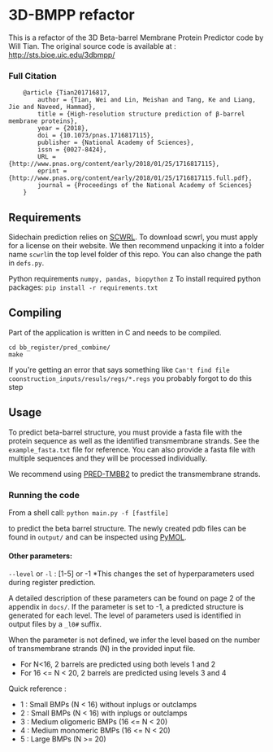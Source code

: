 # 3D-BMPP refactor

This is a refactor of the  3D Beta-barrel Membrane Protein Predictor code by Will Tian. 
The original source code is available at : http://sts.bioe.uic.edu/3dbmpp/

### Full Citation
```
    @article {Tian201716817,
        author = {Tian, Wei and Lin, Meishan and Tang, Ke and Liang, Jie and Naveed, Hammad},
        title = {High-resolution structure prediction of β-barrel membrane proteins},
        year = {2018},
        doi = {10.1073/pnas.1716817115},
        publisher = {National Academy of Sciences},
        issn = {0027-8424},
        URL = {http://www.pnas.org/content/early/2018/01/25/1716817115},
        eprint = {http://www.pnas.org/content/early/2018/01/25/1716817115.full.pdf},
        journal = {Proceedings of the National Academy of Sciences}
    }
```

## Requirements
Sidechain prediction relies on [SCWRL](http://dunbrack.fccc.edu/scwrl4/). To download scwrl, you must apply for a license on their website. 
We then recommend unpacking it into a folder name `scwrl`in the top level folder of this repo. You can also change the path in `defs.py`.

Python requirements `numpy, pandas, biopython`
z
To install required python packages: `pip install -r requirements.txt`

## Compiling
Part of the application is written in C and needs to be compiled.

```
cd bb_register/pred_combine/
make
```

If you're getting an error that says something like `Can't find file coonstruction_inputs/resuls/regs/*.regs` you probably forgot to do this step 


## Usage

To predict beta-barrel structure, you must provide a fasta file with the protein sequence as well as the identified transmembrane strands. 
See the `example_fasta.txt` file for reference.
You can also provide a fasta file with multiple sequences and they will be processed individually.

We recommend using [PRED-TMBB2](https://bio.tools/PRED-TMBB2) to predict the transmembrane strands.

### Running the code 

From a shell call: `python main.py -f [fastfile]`

to predict the beta barrel structure.  The newly created pdb files can be found in `output/` and can be inspected using [PyMOL](https://pymol.org/2/). 

#### Other parameters:
`--level` or `-l` : \[1-5\] or -1 
 *This changes the set of hyperparameters used during register prediction.

A detailed description of these parameters can be found on page 2 of the appendix in `docs/`.
If the parameter is set to -1, a predicted structure is generated for each level. The level of parameters used is identified in output files by a `_l0#` suffix.

When the parameter is not defined, we infer the level based on the number of transmembrane strands (N) in the provided input file. 
* For N<16, 2 barrels are predicted using both levels 1 and 2
* For 16 <= N < 20, 2 barrels are predicted using levels 3 and 4

Quick reference :

* 1 : Small BMPs (N < 16) without inplugs or outclamps
* 2 : Small BMPs (N < 16) with inplugs or outclamps
* 3 : Medium oligomeric BMPs (16 <= N < 20)
* 4 : Medium monomeric BMPs (16 <= N < 20)
* 5 : Large BMPs (N >= 20)




